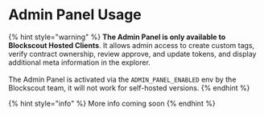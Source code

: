 # Admin Panel Usage

{% hint style="warning" %}
**The Admin Panel is only available to Blockscout Hosted Clients**. It allows  admin access to create custom tags, verify contract ownership, review approve, and update tokens, and display additional meta information in the explorer.\
\
The Admin Panel is activated via the `ADMIN_PANEL_ENABLED` env by the Blockscout team, it will not work for self-hosted versions.
{% endhint %}

{% hint style="info" %}
More info coming soon
{% endhint %}
